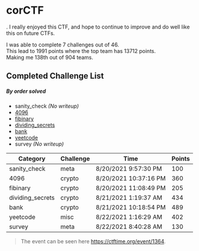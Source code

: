 # corCTF
.
I really enjoyed this CTF, and hope to continue to improve and do well like this on future CTFs.

I was able to complete 7 challenges out of 46.\
This lead to 1991 points where the top team has 13712 points.\
Making me 138th out of 904 teams.

## Completed Challenge List
##### _By order solved_
* sanity_check _(No writeup)_
* [4096](4096)
* [fibinary](fibinary)
* [dividing_secrets](dividing_secrets)
* [bank](bank)
* [yeetcode](yeetcode)
* survey _(No writeup)_

|Category|Challenge|Time|Points|
|---|---|---|---|
|sanity_check|meta|8/20/2021 9:57:30 PM|100|
|4096|crypto|8/20/2021 10:37:16 PM|360|
|fibinary|crypto|8/20/2021 11:08:49 PM|205|
|dividing_secrets|crypto|8/21/2021 1:19:37 AM|434|
|bank|crypto|8/21/2021 10:18:54 PM|489|
|yeetcode|misc|8/22/2021 1:16:29 AM|402|
|survey|meta|8/22/2021 8:40:28 AM|130|

> The event can be seen here https://ctftime.org/event/1364.